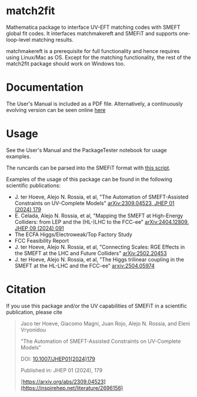 # match2fit
Mathematica package to interface UV-EFT matching codes with SMEFT global fit codes. It interfaces matchmakereft and SMEFiT and supports one-loop-level matching results.

matchmakereft is a prerequisite for full functionality and hence requires using Linux/Mac as OS. 
Except for the matching functionality, the rest of the match2fit package should work on Windows too.

# Documentation

The User's Manual is included as a PDF file. Alternatively, a continuously evolving version can be seen online [here](https://www.overleaf.com/read/ysvstxwhyvsz)

# Usage
See the User's Manual and the PackageTester notebook for usage examples.

The runcards can be parsed into the SMEFiT format with [this script](https://github.com/LHCfitNikhef/smefit_release/blob/FCC_Feas_Rep/runcards/uv_models/write_runcards.py).

Examples of the usage of this package can be found in the following scientific publications:
- J. ter Hoeve, Alejo N. Rossia, et al, "The Automation of SMEFT-Assisted Constraints on UV-Complete Models" [arXiv:2309.04523, JHEP 01 (2024) 179](https://inspirehep.net/literature/2696156)
 - E. Celada, Alejo N. Rossia, et al, "Mapping the SMEFT at High-Energy Colliders: from LEP and the (HL-)LHC to the FCC-ee" [arXiv:2404.12809, JHEP 09 (2024) 091](https://inspirehep.net/literature/2779255)
 - The ECFA Higgs/Electroweak/Top Factory Study 
 - FCC Feasibility Report
 - J. ter Hoeve, Alejo N. Rossia, et al, "Connecting Scales: RGE Effects in the SMEFT at the LHC and Future Colliders" [arXiv:2502.20453](https://inspirehep.net/literature/2895783)
 - J. ter Hoeve, Alejo N. Rossia, et al, "The Higgs trilinear coupling in the SMEFT at the HL-LHC and the FCC-ee" [arxiv:2504.05974](https://inspirehep.net/literature/2909430)
 
# Citation

If you use this package and/or the UV capabilities of SMEFiT in a scientific publication, please cite

> Jaco ter Hoeve, Giacomo Magni, Juan Rojo, Alejo N. Rossia, and Eleni Vryonidou
>
> "The Automation of SMEFT-Assisted Constraints on UV-Complete Models"
> 
> DOI: [10.1007/JHEP01(2024)179](https://link.springer.com/article/10.1007/JHEP01(2024)179)
>
> Published in: JHEP 01 (2024), 179
>
> [https://arxiv.org/abs/2309.04523](https://inspirehep.net/literature/2696156)
